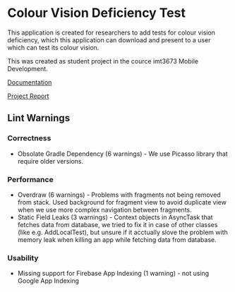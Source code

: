 # Colour Vision Deficiency Test

This application is created for researchers to add tests for colour vision deficiency,
which this application can download and present to a user which can test its colour vision.

This was created as student project in the cource imt3673 Mobile Development.

[Documentation](https://github.com/tomme87/Colour-Vision-Deficiency-Test/blob/master/docs/Home.md)

[Project Report](https://github.com/tomme87/Colour-Vision-Deficiency-Test/blob/master/docs/imt3673_project_report.pdf)

## Lint Warnings ##

### Correctness ###
* Obsolate Gradle Dependency (6 warnings) -  We use Picasso library that require older versions.
### Performance ###
* Overdraw (6 warnings) - Problems with fragments not being removed from stack. Used background for fragment view to avoid duplicate view when we use more complex navigation between fragments.
* Static Field Leaks (3 warnings) - Context objects in AsyncTask that fetches data from database, we tried to fix it in case of other classes (like e.g. AddLocalTest), but unsure if it acctually slove the problem with memory leak when killing an app while fetching data from database.
### Usability ###
* Missing support for Firebase App Indexing (1 warning) - not using Google App Indexing
